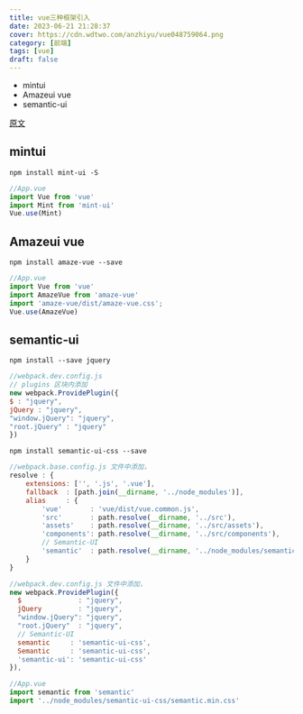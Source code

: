```yaml
---
title: vue三种框架引入
date: 2023-06-21 21:28:37
cover: https://cdn.wdtwo.com/anzhiyu/vue048759064.png
category: [前端]
tags: [vue]
draft: false
---
```

- mintui
- Amazeui vue
- semantic-ui
<!--more-->

[原文]('https://segmentfault.com/a/1190000012240503')  

## mintui
`npm install mint-ui -S`
```js
//App.vue
import Vue from 'vue'
import Mint from 'mint-ui'
Vue.use(Mint)
```
## Amazeui vue
`npm install amaze-vue --save`
```js
//App.vue
import Vue from 'vue'
import AmazeVue from 'amaze-vue'
import 'amaze-vue/dist/amaze-vue.css';
Vue.use(AmazeVue)
```
## semantic-ui
`npm install --save jquery`  
```js
//webpack.dev.config.js
// plugins 区块内添加
new webpack.ProvidePlugin({
$ : "jquery",
jQuery : "jquery",
"window.jQuery": "jquery",
"root.jQuery" : "jquery"
})
```
`npm install semantic-ui-css --save`  
```js
//webpack.base.config.js 文件中添加，
resolve : {
    extensions: ['', '.js', '.vue'],
    fallback  : [path.join(__dirname, '../node_modules')],
    alias     : {
        'vue'       : 'vue/dist/vue.common.js',
        'src'       : path.resolve(__dirname, '../src'),
        'assets'    : path.resolve(__dirname, '../src/assets'),
        'components': path.resolve(__dirname, '../src/components'),
        // Semantic-UI
        'semantic'  : path.resolve(__dirname, '../node_modules/semantic-ui-css/semantic.min.js')
    }
}
```
```js
//webpack.dev.config.js 文件中添加，
new webpack.ProvidePlugin({
  $              : "jquery",
  jQuery         : "jquery",
  "window.jQuery": "jquery",
  "root.jQuery"  : "jquery",
  // Semantic-UI
  semantic     : 'semantic-ui-css',
  Semantic     : 'semantic-ui-css',
  'semantic-ui': 'semantic-ui-css'
}),
```
```js
//App.vue
import semantic from 'semantic'
import '../node_modules/semantic-ui-css/semantic.min.css'
```
